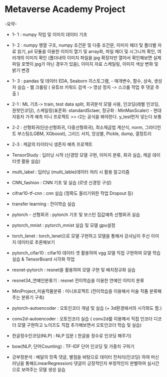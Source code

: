 # Metaverse Academy Project 
-요약-

- 1- 1 : numpy 작업 및 이미지 데이터 기초

- 1- 2 : numpy 행열 구조, numpy 조건문 및 다중 조건문, 이미지 헤더 및 폴더별 자료 읽기, pil 모듈을 이용한 이미지 열기 및 array화, 파일 헤더 및 시그니처 확인, 
          여러개의 이미지 확인 (폴더내의 이미지 파일을 jpg 확장자만 열어서 확인해보면 실제 파일 포맷이 jpg가 아닌 경우가 있음), 이미지 자료 스케일링, 이미지 색상 변화 및 밝기 변경

- 1- 3  : pandas 및 데이터 EDA, Seaborn 히스토그램,
          - 매개변수, 함수, 상속, 생성자 실습
          - 웹 크롤링 ( 유튜브 키워드 검색 -> 영상 정지 -> 스크롤 작업 후 댓글 추출 )
          
- 2-1  : ML 기초-> train, test data split, 회귀분석 모델 사용, 인코딩(레벨 인코딩, 원핫인코딩), 스케일링(표준화: standardSclaer, 정규화 : MinMaxScaler)
          - 현대자동차 가격 예측 미니 프로젝트  >> r2는 공식을 봐야한다. y_test먼저 넣는다 보통  

- 2-2 : 선형회귀(단순선형회귀, 다중선형회귀), 최소제곱법 계산식, norm, 그라디언트 부스팅(LGBM, XGboost), 그리드 서치, 앙상블, Pickle, dump, 결정트리

- 2-3 : 캐글의 타이타닉 생존자 예측 프로젝트

- TensorStudy : 딥러닝 시작 (신경망 모델 구현, 이미지 분류, 회귀 실습, 캐글 데이터셋 활용 실습)

- multi_label : 딥러닝 (multi_lable)데이터 처리 시 활용 알고리즘

- CNN_fashion : CNN 기초 및 실습 (르넷 신경망 구성)

- cifrar10-tf-cnn : cnn 실습 (정확도 올리기위한 작업 Dropout 등)

- transfer learning : 전이학습 실습

- pytorch - 선형회귀 : pytorch 기초 및 보스턴 집값예측 선형회귀 실습

- pytorch_mnist : pytorch_mnist 실습 및 모델 gpu설정

- torch_lenet : torch_lenet으로 모델 구현하고 모델을 통해서 강사님이 주신 이미지 데이터로 추론해보기

- pytorch_cifar10 : cifar10 데이터 셋 활용하여 vgg 모델 직접 구현하여 모델 학습 실습 & TensorBoard 시각화 작업

- resnet-pytorch : resnet을 활용하여 모델 구현 및 배치정규화 실습

- resnet34_연예인분류기 : resnet 전이학습을 이용한 연예인 이미지 분류

- MiniProject_미술작품분류 : 미니프로젝트 (전이학습을 이용해서 미술 작품 분류해주는 분류기 구축)

- pytorch-autoencoder : 오토인코더 개념 및 실습 (+ 3d환경에서의 시각화도 함.) 

- conv2d-autoencoder : 오토인코더 실습 ( conv2d를 이용해서 직접 인코더 디코더 모델 구현하고 노이즈도 직접 추가해보면서 오토인코더 학습 및 실습)

- 한글정수인코딩(NLP) : NLP 입문 ( 한글을 정수로 인코딩 해주기)

- bow(NLP, 단어Counting) : TF-IDF 단어 인코딩 및 가중치 구하기

- 긍부정분석 : 배달의 민족 댓글, 별점을 바탕으로 데이터 전처리(인코딩) 하여 머신러닝을 통해(LinearRegression) 댓글이 긍정적인지 부정적인지 판별하여 실시간으로 보여주는 모델 생성 실습

